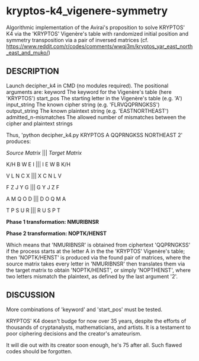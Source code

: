 # kryptos-k4_vigenere-symmetry
Algorithmic implementation of the Avirai's proposition to solve KRYPTOS' K4 via the 'KRYPTOS' Vigenère's table with randomized initial position and symmetry transposition via a pair of inversed matrices (cf. https://www.reddit.com/r/codes/comments/wwqj3m/kryptos_yar_east_north_east_and_muko/)

## DESCRIPTION
Launch decipher_k4 in CMD (no modules required). The positional arguments are:
  keyword               The keyword for the Vigenère's table (here 'KRYPTOS')
  start_pos             The starting letter in the Vigenère's table (e.g. 'A')
  input_string          The known cipher string (e.g. 'FLRVQQPRNGKSS')
  output_string         The known plaintext string (e.g. 'EASTNORTHEAST')
  admitted_n-mismatches The allowed number of mismatches between the cipher and plaintext strings

Thus, 'python decipher_k4.py KRYPTOS A QQPRNGKSS NORTHEAST 2' produces: 

_Source Matrix_  |||  _Target Matrix_ 

K/H B W E I	|||	I E W B K/H 

V L N C X	|||	X C N L V 

F Z J Y G	|||	G Y J Z F 

A M Q O D	|||	D O Q M A 

T P S U R	|||	R U S P T 


__Phase 1 transformation: NMURIBNSR__ 

__Phase 2 transformation: NOPTK/HENST__

Which means that 'NMURIBNSR' is obtained from ciphertext 'QQPRNGKSS' if the process starts at the letter A in the the 'KRYPTOS' Vigenère's table; then 'NOPTK/HENST' is produced via the found pair of matrices, where the source matrix takes every letter in 'NMURIBNSR' then translates them via the target matrix to obtain 'NOPTK/HENST', or simply 'NOPTHENST', where two letters mismatch the plaintext, as defined by the last argument '2'.

## DISCUSSION
More combinations of 'keyword' and 'start_pos' must be tested.

KRYPTOS' K4 doesn't budge for now over 35 years, despite the efforts of thousands of cryptanalysts, mathematicians, and artists. It is a testament to poor ciphering decisions and the creator's amateurism. 

It will die out with its creator soon enough, he's 75 after all. Such flawed codes should be forgotten.

